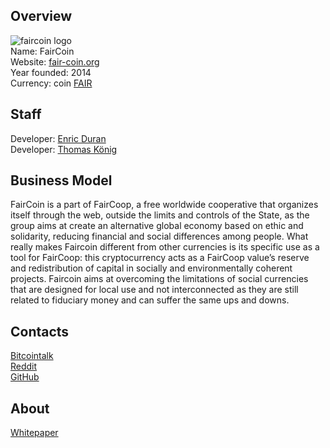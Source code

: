 ## Overview  
![faircoin logo](../projects/logo/faircoin.png)  
Name: FairCoin  
Website: [fair-coin.org](https://fair-coin.org/)  
Year founded: 2014  
Currency: coin [FAIR](https://coinmarketcap.com/currencies/faircoin/)  
## Staff 
Developer: [Enric Duran](../people/enric_duran.md)  
Developer: [Thomas König](../people/thomas_konig.md)
## Business Model
FairCoin is a part of FairCoop, a free worldwide cooperative that organizes itself through the web, outside the limits and controls of the State, as the group aims at create an alternative global economy based on ethic and solidarity, reducing financial and social differences among people. 
What really makes Faircoin different from other currencies is its specific use as a tool for FairCoop: this cryptocurrency acts as a FairCoop value’s reserve and redistribution of capital in socially and environmentally coherent projects.
Faircoin aims at overcoming the limitations of social currencies that are designed for local use and not interconnected as they are still related to fiduciary money and can suffer the same ups and downs.
## Contacts
[Bitcointalk](https://bitcointalk.org/index.php?topic=702675.0)  
[Reddit](https://www.reddit.com/r/faircoin/)  
[GitHub](https://github.com/faircoin)  
## About 
[Whitepaper](https://chain.fair-coin.org/download/FairCoin2-white-paper-V1.1.pdf)
